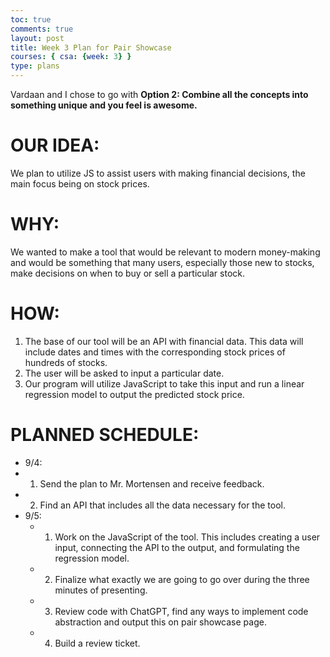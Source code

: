 ```yaml
---
toc: true
comments: true
layout: post
title: Week 3 Plan for Pair Showcase
courses: { csa: {week: 3} }
type: plans
---
```


Vardaan and I chose to go with **Option 2: Combine all the concepts into something unique and you feel is awesome.**

# **OUR IDEA**:
We plan to utilize JS to assist users with making financial decisions, the main focus being on stock prices.

# **WHY**:
We wanted to make a tool that would be relevant to modern money-making and would be something that many users, especially those new to stocks, make decisions on when to buy or sell a particular stock.

# **HOW**:
1. The base of our tool will be an API with financial data. This data will include dates and times with the corresponding stock prices of hundreds of stocks. 
2. The user will be asked to input a particular date.
3. Our program will utilize JavaScript to take this input and run a linear regression model to output the predicted stock price. 

# **PLANNED SCHEDULE**:
 - 9/4: 
  - 1. Send the plan to Mr. Mortensen and receive feedback. 
  - 2. Find an API that includes all the data necessary for the tool.
 - 9/5:
   - 1. Work on the JavaScript of the tool. This includes creating a user input, connecting the API to the output, and formulating the regression model.
   - 2. Finalize what exactly we are going to go over during the three minutes of presenting.
   - 3. Review code with ChatGPT, find any ways to implement code abstraction and output this on pair showcase page.
   - 4. Build a review ticket.